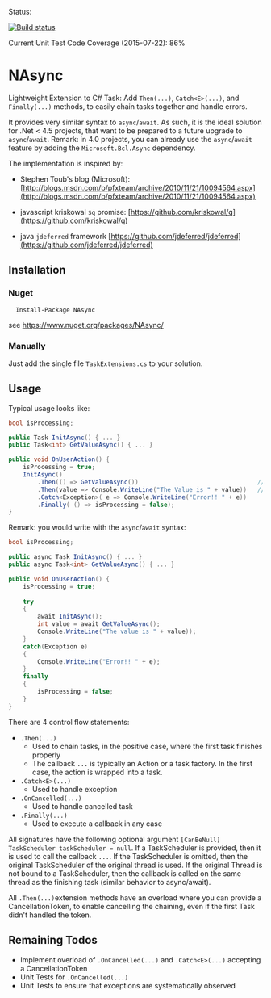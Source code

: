 Status:

[![Build status](https://ci.appveyor.com/api/projects/status/4sfb5vb121qcktmi/branch/master?svg=true)](https://ci.appveyor.com/project/jeromerg/nasync/branch/master)

Current Unit Test Code Coverage (2015-07-22): 86%

NAsync
======

Lightweight Extension to C# Task: Add `Then(...)`, `Catch<E>(...)`, and `Finally(...)` methods, to easily chain tasks together and handle errors. 

It provides very similar syntax to `async`/`await`. As such, it is the ideal solution for .Net < 4.5 projects, that want to be prepared to a future upgrade to `async`/`await`. Remark: in 4.0 projects, you can already use the `async`/`await` feature by adding the `Microsoft.Bcl.Async` dependency. 



The implementation is inspired by:

- Stephen Toub's blog (Microsoft): [http://blogs.msdn.com/b/pfxteam/archive/2010/11/21/10094564.aspx](http://blogs.msdn.com/b/pfxteam/archive/2010/11/21/10094564.aspx)

- javascript kriskowal `$q` promise: [https://github.com/kriskowal/q](https://github.com/kriskowal/q)

- java `jdeferred` framework [https://github.com/jdeferred/jdeferred](https://github.com/jdeferred/jdeferred)


Installation
------------

### Nuget

      Install-Package NAsync
      
see https://www.nuget.org/packages/NAsync/

### Manually

Just add the single file `TaskExtensions.cs` to your solution. 

Usage
-----

Typical usage looks like:

```C#
bool isProcessing;

public Task InitAsync() { ... }
public Task<int> GetValueAsync() { ... }

public void OnUserAction() {		
	isProcessing = true;
    InitAsync()
		.Then(() => GetValueAsync())                                 // chain with another Task 
		.Then(value => Console.WriteLine("The Value is " + value))   // chain with callback action/func
		.Catch<Exception>( e => Console.WriteLine("Error!! " + e))
		.Finally( () => isProcessing = false);		
}
```

Remark: you would write with the `async`/`await` syntax:

```C#
bool isProcessing;

public async Task InitAsync() { ... }
public async Task<int> GetValueAsync() { ... }

public void OnUserAction() {		
	isProcessing = true;
    
	try 
	{ 
	    await InitAsync();
		int value = await GetValueAsync();
		Console.WriteLine("The value is " + value));
	}
	catch(Exception e) 
	{
		Console.WriteLine("Error!! " + e);
	}
	finally 
	{
		isProcessing = false;
	}
}
```

There are 4 control flow statements:

- `.Then(...)`
    - Used to chain tasks, in the positive case, where the first task finishes properly
    - The callback `...` is typically an Action or a task factory. In the first case, the action is wrapped into a task.
- `.Catch<E>(...)` 
    - Used to handle exception
- `.OnCancelled(...)`
    - Used to handle cancelled task
- `.Finally(...)`
    - Used to execute a callback in any case

All signatures have the following optional argument `[CanBeNull] TaskScheduler taskScheduler = null`. If a TaskScheduler is provided, then it is used to call the callback `...`. If the TaskScheduler is omitted, then the original TaskScheduler of the original thread is used. If the original Thread is not bound to a TaskScheduler, then the callback is called on the same thread as the finishing task (similar behavior to async/await).

All `.Then(...)`extension methods have an overload where you can provide a CancellationToken, to enable cancelling the chaining, even if the first Task didn't handled the token.

Remaining Todos
---------------

- Implement overload of `.OnCancelled(...)` and `.Catch<E>(...)` accepting a CancellationToken
- Unit Tests for `.OnCancelled(...)`
- Unit Tests to ensure that exceptions are systematically observed 
